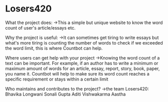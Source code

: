 # Losers420
What the project does:
->This a simple but unique website to know the word count of user's article/essays etc. 

Why the project is useful:
->It can sometimes get tiring to write essays but what's more tiring is counting the number of words to check if we exceeded the word limit,
this is where Countbot can help.

Where users can get help with your project
->Knowing the word count of a text can be important. For example, if an author has to write a minimum or maximum amount of words for an article, essay, report, story, book, paper, you name it. Countbot will help to make sure its word count reaches a specific requirement or stays within a certain limit

Who maintains and contributes to the project?
->the team Losers420:
Bhavika Longwani
Sonali Gupta
Aditi Vishwakarma
Aastha
